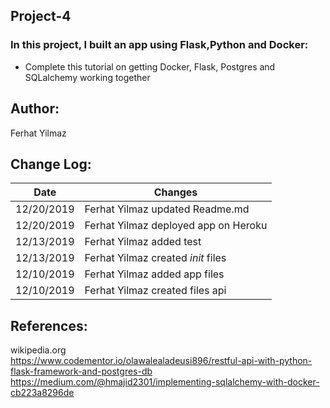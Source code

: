 ## Project-4
  
### In this project, I built an app using Flask,Python and Docker:
* Complete this tutorial on getting Docker, Flask, Postgres and SQLalchemy working together
## Author:  
 Ferhat Yilmaz   
 
## Change Log:
|  Date  | Changes  |  
|---|---|
|  12/20/2019 | Ferhat Yilmaz updated Readme.md|
|  12/20/2019 | Ferhat Yilmaz deployed app on Heroku|
|  12/13/2019 | Ferhat Yilmaz added test|
|  12/13/2019 | Ferhat Yilmaz created _init_ files|
|  12/10/2019 | Ferhat Yilmaz added app files|
|  12/10/2019 | Ferhat Yilmaz created files api|

   
 ## References:  
 wikipedia.org  
 https://www.codementor.io/olawalealadeusi896/restful-api-with-python-flask-framework-and-postgres-db  
 https://medium.com/@hmajid2301/implementing-sqlalchemy-with-docker-cb223a8296de
